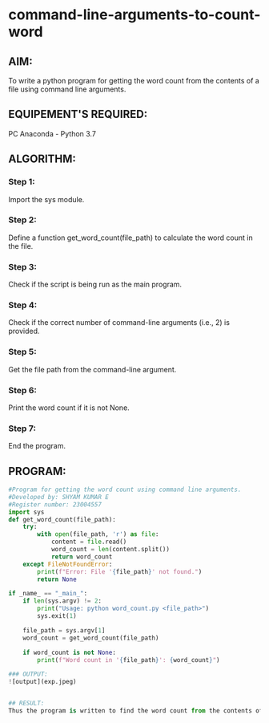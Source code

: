 # command-line-arguments-to-count-word
## AIM:
To write a python program for getting the word count from the contents of a file using command line arguments.
## EQUIPEMENT'S REQUIRED: 
PC
Anaconda - Python 3.7
## ALGORITHM: 
### Step 1:
Import the sys module.
### Step 2: 
 Define a function get_word_count(file_path) to calculate the word count in the file.
### Step 3: 
Check if the script is being run as the main program.
### Step 4:  
Check if the correct number of command-line arguments (i.e., 2) is provided.
### Step 5: 
Get the file path from the command-line argument.
### Step 6: 
Print the word count if it is not None.
### Step 7:
End the program.
## PROGRAM:
```python 
#Program for getting the word count using command line arguments.
#Developed by: SHYAM KUMAR E
#Register number: 23004557
import sys
def get_word_count(file_path):
    try:
        with open(file_path, 'r') as file:
            content = file.read()
            word_count = len(content.split())
            return word_count
    except FileNotFoundError:
        print(f"Error: File '{file_path}' not found.")
        return None

if _name_ == "_main_":
    if len(sys.argv) != 2:
        print("Usage: python word_count.py <file_path>")
        sys.exit(1)

    file_path = sys.argv[1]
    word_count = get_word_count(file_path)

    if word_count is not None:
        print(f"Word count in '{file_path}': {word_count}")

### OUTPUT:
![output](exp.jpeg)


## RESULT:
Thus the program is written to find the word count from the contents of a file using command line arguments.
